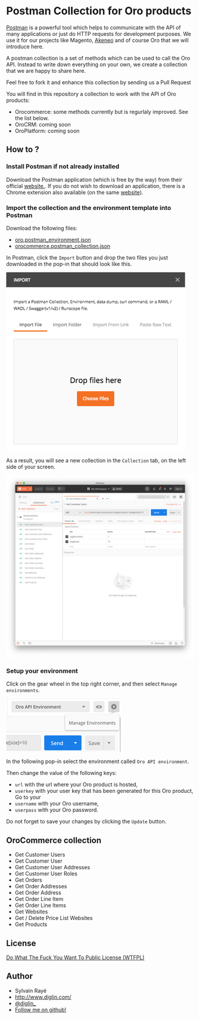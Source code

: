 # Postman Collection for Oro products

[Postman](https://www.getpostman.com/) is a powerful tool which helps to communicate with the API of many applications or just do HTTP requests for development purposes. We use it for our projects like Magento, [Akeneo](https://github.com/akeneo/pim-api-docs/tree/master/content/files) and of course Oro that we will introduce here.

A postman collection is a set of methods which can be used to call the Oro API. Instead to write down everything on your own, we create a collection that we are happy to share here.

Feel free to fork it and enhance this collection by sending us a Pull Request

You will find in this repository a collection to work with the API of Oro products:

- Orocommerce: some methods currently but is regurlaly improved. See the list below.
- OroCRM: coming soon
- OroPlatform: coming soon

## How to ?

### Install Postman if not already installed

Download the Postman application (which is free by the way) from their official [website.](https://www.getpostman.com/apps). If you do not wish to download an application, there is a Chrome extension also available (on the same [website](https://www.getpostman.com/apps)).

### Import the collection and the environment template into Postman

Download the following files:

- [oro.postman_environment.json](oro.postman_environment.json) 
- [orocommerce.postman_collection.json](orocommerce/orocommerce.postman_collection.json)

In Postman, click the `Import` button and drop the two files you just downloaded in the pop-in that should look like this.

![drop-files-in-postman](docs/drop-files-in-postman.png)

As a result, you will see a new collection in the `Collection` tab, on the left side of your screen.

![collection_orocommerce](docs/collection_orocommerce.png)

### Setup your environment

Click on the gear wheel in the top right corner, and then select `Manage environments`.

![image-20190917173057076](docs/manage-env.png)

In the following pop-in select the environment called `Oro API environment`.

Then change the value of the following keys:

- `url` with the url where your Oro product is hosted,
- `userkey` with your user key that has been generated for this Oro product, Go to your 
- `username` with your Oro username,
- `userpass` with your Oro password.

Do not forget to save your changes by clicking the `Update` button.

## OroCommerce collection

- Get Customer Users
- Get Customer User
- Get Customer User Addresses
- Get Customer User Roles
- Get Orders
- Get Order Addresses
- Get Order Address
- Get Order Line Item
- Get Order Line Items
- Get Websites
- Get / Delete Price List Websites
- Get Products

## License

[Do What The Fuck You Want To Public License (WTFPL)](http://www.wtfpl.net/)

## Author

* Sylvain Rayé
* http://www.diglin.com/
* [@diglin_](https://twitter.com/diglin_)
* [Follow me on github!](https://github.com/diglin)
